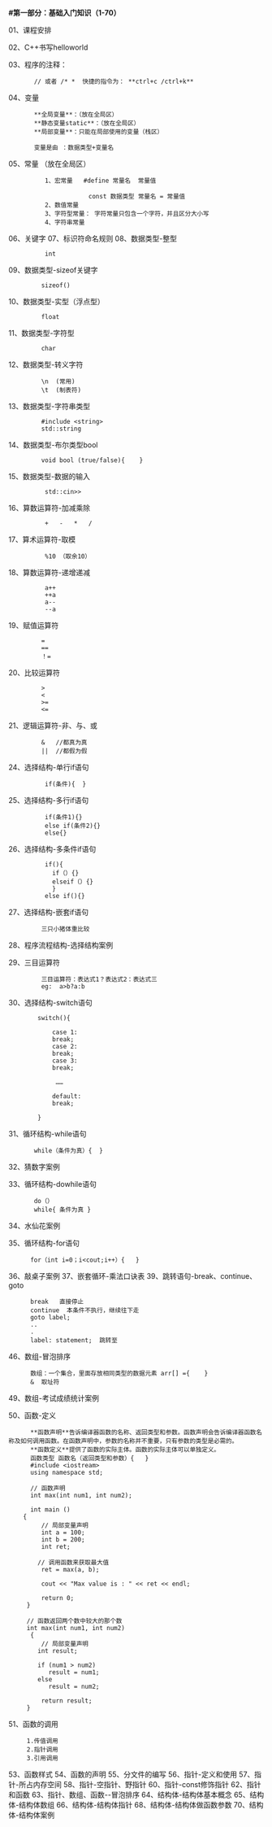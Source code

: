 **#第一部分：基础入门知识（1-70）**

01、课程安排

02、C++书写helloworld

03、程序的注释：    

           // 或者 /* *  快捷的指令为： **ctrl+c /ctrl+k** 

04、变量           
 
           **全局变量**：（放在全局区）
           **静态变量static**：（放在全局区）
           **局部变量**：只能在局部使用的变量（栈区）
                   
           变量是由 ：数据类型+变量名

05、常量        （放在全局区）
                
              1、宏常量   #define 常量名  常量值
                
                          const 数据类型 常量名 = 常量值
              2、数值常量
              3、字符型常量： 字符常量只包含一个字符，并且区分大小写
              4、字符串常量


06、关键字
07、标识符命名规则
08、数据类型-整型 
              
              int

09、数据类型-sizeof关键字 
             
             sizeof()

10、数据类型-实型（浮点型）
             
             float

11、数据类型-字符型
              
             char

12、数据类型-转义字符

             \n  (常用)
             \t  (制表符)

13、数据类型-字符串类型

             #include <string>
             std::string

14、数据类型-布尔类型bool

             void bool (true/false){    }

15、数据类型-数据的输入

              std::cin>>

16、算数运算符-加减乘除

              +   -   *   /

17、算术运算符-取模

              %10 （取余10）

18、算数运算符-递增递减

              a++
              ++a
              a--
              --a

19、赋值运算符

             =  
             ==
             ！=
      
20、比较运算符

             > 
             <
             >=
             <=

21、逻辑运算符-非、与、或

             &   //都真为真
             ||  //都假为假
             

24、选择结构-单行if语句

              if(条件){  }

25、选择结构-多行if语句
  
              if(条件1){}
              else if(条件2){}
              else{}
  
26、选择结构-多条件if语句

              if(){
                if（）{}
                elseif（）{}
                }
              else if(){}

27、选择结构-嵌套if语句

             三只小猪体重比较

28、程序流程结构-选择结构案例

29、三目运算符

             三目运算符：表达式1？表达式2：表达式三
             eg:  a>b?a:b

30、选择结构-switch语句

            switch(){
            
                case 1:
                break;
                case 2:
                break;
                case 3:
                break;
            
                 ……
            
                default:
                break;
                
            }

31、循环结构-while语句

           while（条件为真）{  }

32、猜数字案例

33、循环结构-dowhile语句

           do（）
           while{ 条件为真 }

34、水仙花案例

35、循环结构-for语句

          for（int i=0；i<cout;i++）{   }

36、敲桌子案例
37、嵌套循环-乘法口诀表
39、跳转语句-break、continue、goto

          break   直接停止
          continue  本条件不执行，继续往下走
          goto label;
          ..
          .
          label: statement;  跳转至

46、数组-冒泡排序  

          数组：一个集合，里面存放相同类型的数据元素 arr[] ={    }
          &  取址符

49、数组-考试成绩统计案例

50、函数-定义 

          **函数声明**告诉编译器函数的名称、返回类型和参数。函数声明会告诉编译器函数名称及如何调用函数。在函数声明中，参数的名称并不重要，只有参数的类型是必需的。
          **函数定义**提供了函数的实际主体。函数的实际主体可以单独定义。
          函数类型 函数名（返回类型和参数）{   }
          #include <iostream>
          using namespace std;
 
          // 函数声明
          int max(int num1, int num2);
 
          int main ()
        {
             // 局部变量声明
             int a = 100;
             int b = 200;
             int ret;
  
            // 调用函数来获取最大值
             ret = max(a, b);
 
             cout << "Max value is : " << ret << endl;
 
             return 0;
         }
 
         // 函数返回两个数中较大的那个数
         int max(int num1, int num2) 
          {
             // 局部变量声明
            int result;
 
            if (num1 > num2)
               result = num1;
            else
               result = num2;
 
             return result; 
         }

51、函数的调用   
      
         1.传值调用
         2.指针调用
         3.引用调用

53、函数样式
54、函数的声明
55、分文件的编写
56、指针-定义和使用
57、指针-所占内存空间
58、指针-空指针、野指针
60、指针-const修饰指针
62、指针和函数
63、指针、数组、函数--冒泡排序
64、结构体-结构体基本概念
65、结构体-结构体数组
66、结构体-结构体指针
68、结构体-结构体做函数参数
70、结构体-结构体案例
